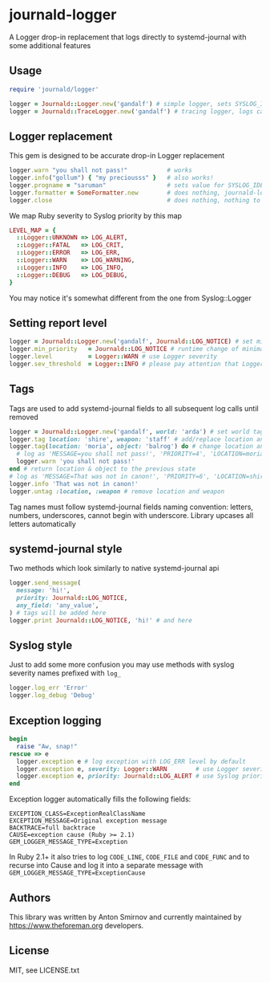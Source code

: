 # journald-logger

A Logger drop-in replacement that logs directly to systemd-journal with some additional features

## Usage

```ruby
require 'journald/logger'

logger = Journald::Logger.new('gandalf') # simple logger, sets SYSLOG_IDENTIFIER to 'gandalf'
logger = Journald::TraceLogger.new('gandalf') # tracing logger, logs caller's file, line number and function name
```

## Logger replacement

This gem is designed to be accurate drop-in Logger replacement

```ruby
logger.warn "you shall not pass!"           # works
logger.info("gollum") { "my preciousss" }   # also works!
logger.progname = "saruman"                 # sets value for SYSLOG_IDENTIFIER to 'saruman'
logger.formatter = SomeFormatter.new        # does nothing, journald-logger does not require a formatter
logger.close                                # does nothing, nothing to close
```

We map Ruby severity to Syslog priority by this map

```ruby
LEVEL_MAP = {
  ::Logger::UNKNOWN => LOG_ALERT,
  ::Logger::FATAL   => LOG_CRIT,
  ::Logger::ERROR   => LOG_ERR,
  ::Logger::WARN    => LOG_WARNING,
  ::Logger::INFO    => LOG_INFO,
  ::Logger::DEBUG   => LOG_DEBUG,
}
```

You may notice it's somewhat different from the one from Syslog::Logger

## Setting report level

```ruby
logger = Journald::Logger.new('gandalf', Journald::LOG_NOTICE) # set minimal reporting level to notice
logger.min_priority   = Journald::LOG_NOTICE # runtime change of minimal priority
logger.level          = Logger::WARN # use Logger severity
logger.sev_threshold  = Logger::INFO # please pay attention that Logger severity lacks several levels e.g. 'notice'
```

## Tags

Tags are used to add systemd-journal fields to all subsequent log calls until removed

```ruby
logger = Journald::Logger.new('gandalf', world: 'arda') # set world tag in costructor
logger.tag location: 'shire', weapon: 'staff' # add/replace location and weapon
logger.tag(location: 'moria', object: 'balrog') do # change location and use object in the block
  # log as 'MESSAGE=you shall not pass!', 'PRIORITY=4', 'LOCATION=moria', 'OBJECT=balrog', 'WORLD=arda', 'WEAPON=staff'
  logger.warn 'you shall not pass!'
end # return location & object to the previous state
# log as 'MESSAGE=That was not in canon!', 'PRIORITY=6', 'LOCATION=shire', 'WORLD=arda', 'WEAPON=staff'
logger.info 'That was not in canon!'
logger.untag :location, :weapon # remove location and weapon
```

Tag names must follow systemd-journal fields naming convention:
letters, numbers, underscores, cannot begin with underscore. Library upcases all letters automatically

## systemd-journal style

Two methods which look similarly to native systemd-journal api

```ruby
logger.send_message(
  message: 'hi!',
  priority: Journald::LOG_NOTICE,
  any_field: 'any_value',
) # tags will be added here
logger.print Journald::LOG_NOTICE, 'hi!' # and here
```

## Syslog style

Just to add some more confusion you may use methods with syslog severity names prefixed with ```log_```

```ruby
logger.log_err 'Error'
logger.log_debug 'Debug'
```

## Exception logging

```ruby
begin
  raise "Aw, snap!"
rescue => e
  logger.exception e # log exception with LOG_ERR level by default
  logger.exception e, severity: Logger::WARN        # use Logger severity
  logger.exception e, priority: Journald::LOG_ALERT # use Syslog priority 
end
```

Exception logger automatically fills the following fields:

```
EXCEPTION_CLASS=ExceptionRealClassName
EXCEPTION_MESSAGE=Original exception message
BACKTRACE=full backtrace
CAUSE=exception cause (Ruby >= 2.1)
GEM_LOGGER_MESSAGE_TYPE=Exception
```

In Ruby 2.1+ it also tries to log ```CODE_LINE```, ```CODE_FILE``` and ```CODE_FUNC``` and to recurse into Cause and log it into a separate message with ```GEM_LOGGER_MESSAGE_TYPE=ExceptionCause```

## Authors

This library was written by Anton Smirnov and currently maintained by https://www.theforeman.org developers.

## License

MIT, see LICENSE.txt
